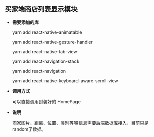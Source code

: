 ## 买家端商店列表显示模块

* **需要添加的库**

  yarn add react-native-animatable 

  yarn add react-native-gesture-handler 

  yarn add react-native-tab-view

  yarn add react-navigation-stack

  yarn add react-navigation

  yarn add react-native-keyboard-aware-scroll-view

* **调用方式**

  可以直接调用封装好的 HomePage 
  
* **说明**
   
  商家图片、距离、位置、类别等等信息需要后端数据库接入，目前只是random了数据。
